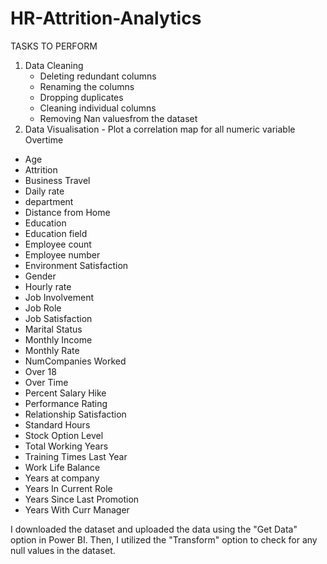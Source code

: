 # HR-Attrition-Analytics

TASKS TO PERFORM
1. Data Cleaning
   - Deleting redundant columns
   - Renaming the columns
   - Dropping duplicates
   - Cleaning individual columns
   - Removing Nan valuesfrom the dataset
2. Data Visualisation - Plot a correlation map for all numeric variable Overtime
* Age
* Attrition
* Business Travel
* Daily rate
* department
* Distance from Home
* Education
* Education field
* Employee count
* Employee number
* Environment Satisfaction
* Gender
* Hourly rate
* Job Involvement
* Job Role
* Job Satisfaction
* Marital Status
* Monthly Income
* Monthly Rate
* NumCompanies Worked
* Over 18
* Over Time
* Percent Salary Hike
* Performance Rating
* Relationship Satisfaction
* Standard Hours
* Stock Option Level
* Total Working Years
* Training Times Last Year
* Work Life Balance
* Years at company
* Years In Current Role
* Years Since Last Promotion
* Years With Curr Manager

I downloaded the dataset and uploaded the data using the "Get Data" option in Power BI. Then, I utilized the "Transform" option to check for any null values in the dataset.

